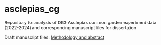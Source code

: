 # asclepias_cg
Repository for analysis of DBG Asclepias common garden experiment data (2022-2024) and corresponding manuscript files for dissertation

Draft manuscript files: [Methodology and abstract](https://desertbotanicalgarden-my.sharepoint.com/:w:/g/personal/nmelkonoff_dbg_org/EV4pamEWJfJIkIWiL1aQ-vQBoQoM3txpwc8FXinV4pvHjA?e=UAAuqU)

